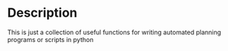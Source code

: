 # Description
This is just a collection of useful functions for writing automated planning programs or scripts in python
